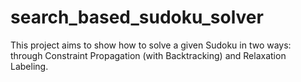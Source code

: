 # search_based_sudoku_solver
This project aims to show how to solve a given Sudoku in two ways: through Constraint Propagation (with Backtracking) and Relaxation Labeling.

